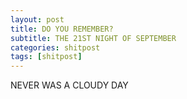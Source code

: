 ```yaml
---
layout: post
title: DO YOU REMEMBER?
subtitle: THE 21ST NIGHT OF SEPTEMBER
categories: shitpost
tags: [shitpost]
---
```



NEVER WAS A CLOUDY DAY
